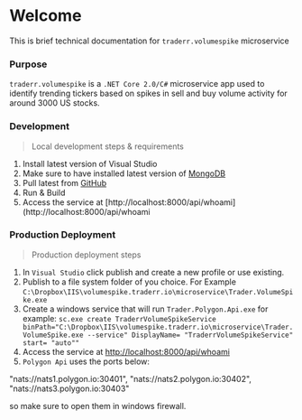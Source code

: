 # Welcome

This is brief technical documentation for `traderr.volumespike` microservice

### Purpose

`traderr.volumespike` is a `.NET Core 2.0/C#` microservice app used to identify trending tickers based on spikes in sell and buy volume activity for around 3000 US stocks.

### Development

> Local development steps & requirements

1. Install latest version of Visual Studio
2. Make sure to have installed latest version of [MongoDB](https://www.mongodb.com/)
3. Pull latest from [GitHub](https://github.com/traderrio/trader.polygon.git)
4. Run & Build
5. Access the service at [http://localhost:8000/api/whoami](http://localhost:8000/api/whoami

### Production Deployment

> Production deployment steps

1. In `Visual Studio` click publish and create a new profile or use existing.
2. Publish to a file system folder of you choice. For Example `C:\Dropbox\IIS\volumespike.traderr.io\microservice\Trader.VolumeSpike.exe`
3. Create a windows service that will run `Trader.Polygon.Api.exe` for example:
 `sc.exe create TraderrVolumeSpikeService binPath="C:\Dropbox\IIS\volumespike.traderr.io\microservice\Trader.VolumeSpike.exe --service" DisplayName= "TraderrVolumeSpikeService" start= "auto""`
4. Access the service at [http://localhost:8000/api/whoami](http://localhost:6999/api/whoami)
5. `Polygon Api` uses the ports below:

"nats://nats1.polygon.io:30401",
"nats://nats2.polygon.io:30402",
"nats://nats3.polygon.io:30403"

so make sure to open them in windows firewall.
